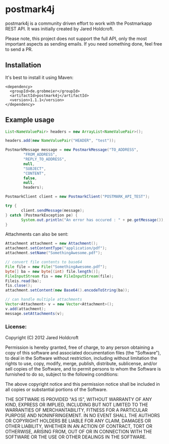 # postmark4j

postmark4j is a community driven effort to work with the Postmarkapp REST API.
It was initially created by Jared Holdcroft.

Please note, this project does not support the full API, only the most important
aspects as sending emails. If you need something done, feel free to send a PR.

## Installation

It's best to install it using Maven:

```
<dependency>
  <groupId>de.grobmeier</groupId>
  <artifactId>postmark4j</artifactId>
  <version>1.1.1</version>
</dependency>
```

## Example usage

```java
List<NameValuePair> headers = new ArrayList<NameValuePair>();

headers.add(new NameValuePair("HEADER", "test"));

PostmarkMessage message = new PostmarkMessage("TO_ADDRESS",
        "FROM_ADDRESS",
        "REPLY_TO_ADDRESS",
        null,
        "SUBJECT",
        "CONTENT",
        false,
        null,
        headers);

PostmarkClient client = new PostmarkClient("POSTMARK_API_TEST");

try {
       client.sendMessage(message);
} catch (PostmarkException pe) {
       System.out.println("An error has occured : " + pe.getMessage());
}
```

Attachments can also be sent:

```java
Attachment attachment = new Attachment();
attachment.setContentType("application/pdf");
attachment.setName("SomethingAwesome.pdf");

// convert file contents to base64
File file = new File("SomethingAwesome.pdf");
byte[] ba = new byte[(int) file.length()];
FileInputStream fis = new FileInputStream(file);
Fileis.read(ba);
fis.close();
attachment.setContent(new Base64().encodeToString(ba));

// can handle multiple attachments
Vector<Attachment> v = new Vector<Attachment>();
v.add(attachment);
message.setAttachments(v);
```

### License:

Copyright (C) 2012 Jared Holdcroft

Permission is hereby granted, free of charge, to any person obtaining a copy of this software and associated documentation files (the "Software"), to deal in the Software without restriction, including without limitation the rights to use, copy, modify, merge, publish, distribute, sublicense, and/or sell copies of the Software, and to permit persons to whom the Software is furnished to do so, subject to the following conditions:

The above copyright notice and this permission notice shall be included in all copies or substantial portions of the Software.

THE SOFTWARE IS PROVIDED "AS IS", WITHOUT WARRANTY OF ANY KIND, EXPRESS OR IMPLIED, INCLUDING BUT NOT LIMITED TO THE WARRANTIES OF MERCHANTABILITY, FITNESS FOR A PARTICULAR PURPOSE AND NONINFRINGEMENT. IN NO EVENT SHALL THE AUTHORS OR COPYRIGHT HOLDERS BE LIABLE FOR ANY CLAIM, DAMAGES OR OTHER LIABILITY, WHETHER IN AN ACTION OF CONTRACT, TORT OR OTHERWISE, ARISING FROM, OUT OF OR IN CONNECTION WITH THE SOFTWARE OR THE USE OR OTHER DEALINGS IN THE SOFTWARE.
